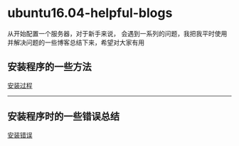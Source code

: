 # ubuntu16.04-helpful-blogs
从开始配置一个服务器，对于新手来说， 会遇到一系列的问题，我把我平时使用并解决问题的一些博客总结下来，希望对大家有用  
## 安装程序的一些方法
[安装过程](./Installation.md)  
***************************
## 安装程序时的一些错误总结
[安装错误](./Errors.md)  
